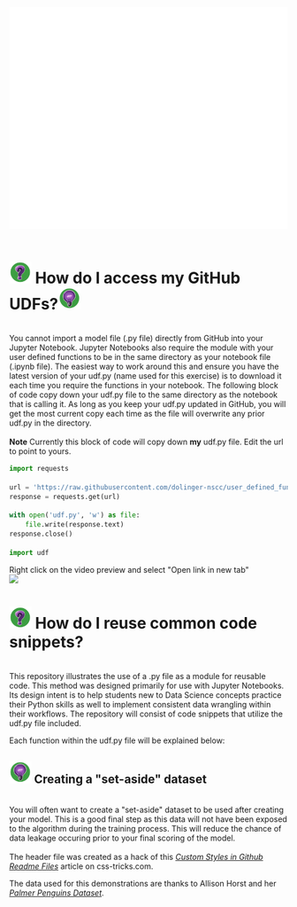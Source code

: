 <div align="center">
	<br>
		<img src="img/header.svg" width="800" height="400">
	<br>
</div>
<br>
<div>
	<h1><img src="img/question.png" width="40" /> How do I access my GitHub UDFs?<img src="img/bulb.png" width="40" /></h1>
</div>
<br>
You cannot import a model file (.py file) directly from GitHub into your Jupyter Notebook. Jupyter Notebooks also require the module with your user defined functions to be in the same directory as your notebook file (.ipynb file). The easiest way to work around this and ensure you have the latest version of your udf.py (name used for this exercise) is to download it each time you require the functions in your notebook. The following block of code copy down your udf.py file to the same directory as the notebook that is calling it. As long as you keep your udf.py updated in GitHub, you will get the most current copy each time as the file will overwrite any prior udf.py in the directory.  
<br><br>
<strong>Note</strong> Currently this block of code will copy down <strong>my</strong> udf.py file. Edit the url to point to yours. 

```python
import requests

url = 'https://raw.githubusercontent.com/dolinger-nscc/user_defined_functions/main/udf.py' 
response = requests.get(url)

with open('udf.py', 'w') as file:
    file.write(response.text)
response.close()

import udf
```


Right click on the video preview and select "Open link in new tab"  
[<img src="https://img.youtube.com/vi/48OBj6DtYSk/hqdefault.jpg" width="600"  /> ](https://www.youtube.com/embed/48OBj6DtYSk)


<div>
	<h1><img src="img/question.png" width="40" /> How do I reuse common code snippets?</h1>
</div>
<br>
This repository illustrates the use of a .py file as a module for reusable code. This method was designed primarily for use with Jupyter Notebooks. Its design intent is to help students new to Data Science concepts practice their Python skills as well to implement consistent data wrangling within their workflows. The repository will consist of code snippets that utilize the udf.py file included.  

Each function within the udf.py file will be explained below:  
<div>
	<h2><img src="img/bulb.png" width="40" /> Creating a "set-aside" dataset</h2>
</div>
<br>
You will often want to create a "set-aside" dataset to be used after creating your model. This is a good final step as this data will not have been exposed to the algorithm during the training process. This will reduce the chance of data leakage occuring prior to your final scoring of the model.  



<br>
<br>
The header file was created as a hack of this <a href="https://css-tricks.com/custom-styles-in-github-readmes/" target="_blank"><i>Custom Styles in Github Readme Files</i></a> article on css-tricks.com.  

The data used for this demonstrations are thanks to Allison Horst and her <a href="https://allisonhorst.github.io/palmerpenguins/" target="_blank"><i>Palmer Penguins Dataset</i></a>. 


